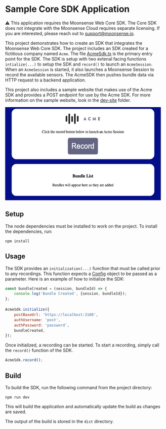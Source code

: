 # Sample Core SDK Application

:warning: This application requires the Moonsense Web Core SDK. The Core SDK does not integrate with the Moonsense Cloud requires separate licensing. If you are interested, please reach out to support@moonsense.io.

This project demonstrates how to create an SDK that integrates the Moonsense Web Core SDK. The project includes an SDK created for a fictitious company named `Acme`. The file [AcmeSdk.ts](src/AcmeSdk.ts) is the primary entry point for the SDK. The SDK is setup with two extenal facing functions `intialize(...)` to setup the SDK and `record()` to launch an `AcmeSession`. When an `AcmeSession` is started, it also launches a Moonsense Session to record the available sensors. The AcmeSDK then pushes bundle data via HTTP request to a backend application.

This project also includes a sample website that makes use of the Acme SDK and provides a POST endpoint for use by the Acme SDK. For more information on the sample website, look in the [dev-site](dev-site) folder.

<p align="center">
    <img height="300" src="doc-images/sample-sdk-webpage.png" />
</p>

## Setup

The node dependencies must be installed to work on the project. To install the dependencies, run:

```
npm install
```

## Usage

The SDK provides an `initialization(...)` function that must be called prior to any recordings. This function expects a [Config](src/models/Config.ts) object to be passed as a parameter. Here is an example of how to initialize the SDK:

```javascript
const bundleCreated = (session, bundleId) => {
    console.log('Bundle Created', {session, bundleId});
};

AcmeSdk.initialize({
    postBaseUrl: 'https://localhost:3100',
    authUsername: 'post',
    authPassword: 'password',
    bundleCreated,
});
```

Once initialized, a recording can be started. To start a recording, simply call the `record()` function of the SDK.

```javascript
AcmeSdk.record();
```

## Build

To build the SDK, run the following command from the project directory:

```
npm run dev
```

This will build the application and automatically update the build as changes are saved. 

The output of the build is stored in the `dist` directory.